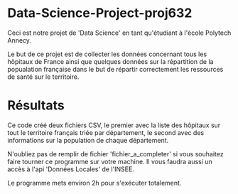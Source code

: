 # Data-Science-Project-proj632
Ceci est notre projet de 'Data Science' en tant qu'étudiant à l'école Polytech Annecy.

Le but de ce projet est de collecter les données concernant tous les hôpitaux de France ainsi que quelques données sur la répartition de la popualation française dans le but de répartir correctement les ressources de santé sur le territoire.


# Résultats
Ce code créé deux fichiers CSV, le premier avec la liste des hôpitaux sur tout le territoire français triée par département, le second avec des informations sur la population de chaque département.

N'oubliez pas de remplir de fichier 'fichier_a_completer' si vous souhaitez faire tourner ce programme sur votre machine. Il vous faudra aussi un accès à l'api 'Données Locales' de l'INSEE.

Le programme mets environ 2h pour s'exécuter totalement.

